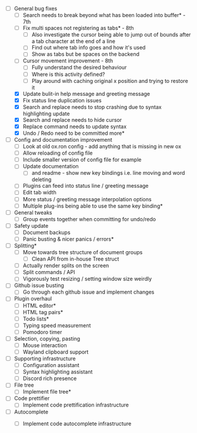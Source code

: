 - [ ] General bug fixes
  - [ ] Search needs to break beyond what has been loaded into buffer* - 7th
  - [ ] Fix multi spaces not registering as tabs* - 8th
    - [ ] Also investigate the cursor being able to jump out of bounds after a tab character at the end of a line
    - [ ] Find out where tab info goes and how it's used
    - [ ] Show as tabs but be spaces on the backend
  - [ ] Cursor movement improvement - 8th
    - [ ] Fully understand the desired behaviour
    - [ ] Where is this activity defined?
    - [ ] Play around with caching original x position and trying to restore it
  - [X] Update bulit-in help message and greeting message
  - [X] Fix status line duplication issues
  - [X] Search and replace needs to stop crashing due to syntax highlighting update
  - [X] Search and replace needs to hide cursor
  - [X] Replace command needs to update syntax
  - [X] Undo / Redo need to be committed more*
- [ ] Config and documentation improvement
  - [ ] Look at old ox.ron config - add anything that is missing in new ox
  - [ ] Allow reloading of config file
  - [ ] Include smaller version of config file for example
  - [ ] Update documentation
    - [ ] and readme - show new key bindings i.e. line moving and word deleting
  - [ ] Plugins can feed into status line / greeting message
  - [ ] Edit tab width
  - [ ] More status / greeting message interpolation options
  - [ ] Multiple plug-ins being able to use the same key binding*
- [ ] General tweaks
  - [ ] Group events together when committing for undo/redo
- [ ] Safety update
  - [ ] Document backups
  - [ ] Panic busting & nicer panics / errors*
- [ ] Splitting*
  - [ ] Move towards tree structure of document groups
    - [ ] Clean API from in-house Tree struct
  - [ ] Actually render splits on the screen
  - [ ] Split commands / API
  - [ ] Vigorously test resizing / setting window size weirdly
- [ ] Github issue busting
  - [ ] Go through each github issue and implement changes
- [ ] Plugin overhaul
  - [ ] HTML editor*
  - [ ] HTML tag pairs*
  - [ ] Todo lists*
  - [ ] Typing speed measurement
  - [ ] Pomodoro timer
- [ ] Selection, copying, pasting
  - [ ] Mouse interaction 
  - [ ] Wayland clipboard support 
- [ ] Supporting infrastructure
  - [ ] Configuration assistant
  - [ ] Syntax highlighting assistant
  - [ ] Discord rich presence
- [ ] File tree
  - [ ] Implement file tree*
- [ ] Code prettifier
  - [ ] Implement code prettification infrastructure
- [ ] Autocomplete
  - [ ] Implement code autocomplete infrastructure

